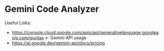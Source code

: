 # Gemini Code Analyzer

Useful Links:
* https://console.cloud.google.com/apis/api/generativelanguage.googleapis.com/quotas ← Gemini API usage
* https://ai.google.dev/gemini-api/docs/pricing 